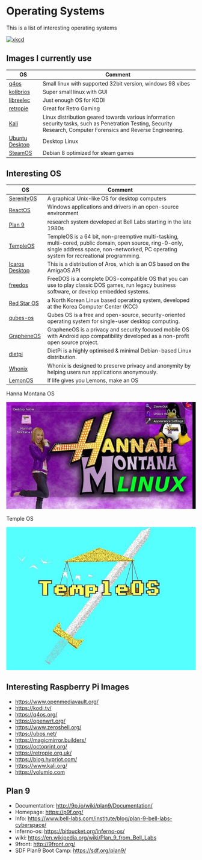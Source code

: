 # Operating Systems

This is a list of interesting operating systems

[![xkcd](https://imgs.xkcd.com/comics/mac_pc.png)](https://xkcd.com)

## Images I currently use

| OS                                                    | Comment                                                                                                                                                           |
|-------------------------------------------------------|-------------------------------------------------------------------------------------------------------------------------------------------------------------------|
| [q4os](https://q4os.org)                              | Small linux with supported 32bit version, windows 98 vibes                                                                                                        |
| [kolibrios](http://kolibrios.org)                     | Super small linux with GUI                                                                                                                                        |
| [libreelec](https://libreelec.tv/)                    | Just enough OS for KODI                                                                                                                                           |
| [retropie](https://retropie.org.uk/)                  | Great for Retro Gaming                                                                                                                                            |
| [Kali](https://www.kali.org/)                         | Linux distribution geared towards various information security tasks, such as Penetration Testing, Security Research, Computer Forensics and Reverse Engineering. |
| [Ubuntu Desktop](https://ubuntu.com/download/desktop) | Desktop Linux                                                                                                                                                     |
| [SteamOS](https://store.steampowered.com/steamos)     | Debian 8 optimized for steam games                                                                                                                                |

## Interesting OS

| OS                                                   | Comment                                                                                                                                                                                          |
|------------------------------------------------------|--------------------------------------------------------------------------------------------------------------------------------------------------------------------------------------------------|
| [SerenityOS](https://serenityos.org/)                | A graphical Unix-like OS for desktop computers                                                                                                                                                   |
| [ReactOS](https://reactos.org/)                      | Windows applications and drivers in an open-source environment                                                                                                                                   |
| [Plan 9](https://9p.io/plan9/)                       | research system developed at Bell Labs starting in the late 1980s                                                                                                                                |
| [TempleOS](https://templeos.org/)                    | TempleOS is a 64 bit, non-preemptive multi-tasking, multi-cored, public domain, open source, ring-0-only, single address space, non-networked, PC operating system for recreational programming. |
| [Icaros Desktop](https://vmwaros.blogspot.com/)      | This is a distribution of Aros, which is an OS based on the AmigaOS API                                                                                                                          |
| [freedos](http://www.freedos.org/)                   | FreeDOS is a complete DOS-compatible OS that you can use to play classic DOS games, run legacy business software, or develop embedded systems.                                                   |
| [Red Star OS](https://archiveos.org/redstar/)        | a North Korean Linux based operating system, developed at the Korea Computer Center (KCC)                                                                                                        |
| [qubes-os](https://www.qubes-os.org/)                | Qubes OS is a free and open-source, security-oriented operating system for single-user desktop computing.                                                                                        |
| [GrapheneOS](https://grapheneos.org/)                | GrapheneOS is a privacy and security focused mobile OS with Android app compatibility developed as a non-profit open source project.                                                             |
| [dietpi](https://dietpi.com/)                        | DietPi is a highly optimised & minimal Debian-based Linux distribution.                                                                                                                          |
| [Whonix](https://www.whonix.org/)                    | Whonix is designed to preserve privacy and anonymity by helping users run applications anonymously.                                                                                              |
| [LemonOS](https://github.com/LemonOSProject/LemonOS) | If life gives you Lemons, make an OS                                                                                                                                                             |

Hanna Montana OS

![_hannamontanaOS](_hannamontanaOS.jpg)

Temple OS

![_templeOS](_templeOS.jpg)

## Interesting Raspberry Pi Images

- <https://www.openmediavault.org/>
- <https://kodi.tv/>
- <https://q4os.org/>
- <https://openwrt.org/>
- <https://www.zeroshell.org/>
- <https://ubos.net/>
- <https://magicmirror.builders/>
- <https://octoprint.org/>
- <https://retropie.org.uk/>
- <https://blog.hypriot.com/>
- <https://www.kali.org/>
- <https://volumio.com>

## Plan 9

- Documentation: <http://9p.io/wiki/plan9/Documentation/>
- Homepage: <https://p9f.org/>
- Info: <https://www.bell-labs.com/institute/blog/plan-9-bell-labs-cyberspace/>
- inferno-os: <https://bitbucket.org/inferno-os/>
- wiki: <https://en.wikipedia.org/wiki/Plan_9_from_Bell_Labs>
- 9front: <http://9front.org/>
- SDF Plan9 Boot Camp: <https://sdf.org/plan9/>
